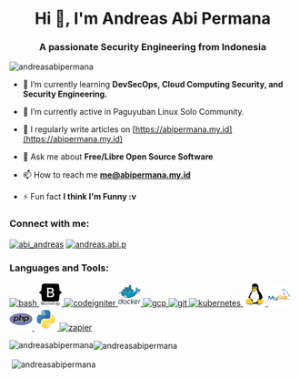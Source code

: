 <h1 align="center">Hi 👋, I'm Andreas Abi Permana</h1>
<h3 align="center">A passionate Security Engineering from Indonesia</h3>

<p align="left"> <img src="https://komarev.com/ghpvc/?username=andreasabipermana&label=Profile%20views&color=0e75b6&style=flat" alt="andreasabipermana" /> </p>

- 🔭 I’m currently learning **DevSecOps, Cloud Computing Security, and Security Engineering.** 

- 🌱 I’m currently active in Paguyuban Linux Solo Community.
 
- 📝 I regularly write articles on [https://abipermana.my.id](https://abipermana.my.id)

- 💬 Ask me about **Free/Libre Open Source Software**

- 📫 How to reach me **me@abipermana.my.id**

- ⚡ Fun fact **I think I'm Funny :v**

<h3 align="left">Connect with me:</h3>
<p align="left">
<a href="https://twitter.com/abi_andreas" target="blank"><img align="center" src="https://raw.githubusercontent.com/rahuldkjain/github-profile-readme-generator/master/src/images/icons/Social/twitter.svg" alt="abi_andreas" height="30" width="40" /></a>
<a href="https://instagram.com/andreas.abi.p" target="blank"><img align="center" src="https://raw.githubusercontent.com/rahuldkjain/github-profile-readme-generator/master/src/images/icons/Social/instagram.svg" alt="andreas.abi.p" height="30" width="40" /></a>
</p>

<h3 align="left">Languages and Tools:</h3>
<p align="left"> <a href="https://www.gnu.org/software/bash/" target="_blank" rel="noreferrer"> <img src="https://www.vectorlogo.zone/logos/gnu_bash/gnu_bash-icon.svg" alt="bash" width="40" height="40"/> </a> <a href="https://getbootstrap.com" target="_blank" rel="noreferrer"> <img src="https://raw.githubusercontent.com/devicons/devicon/master/icons/bootstrap/bootstrap-plain-wordmark.svg" alt="bootstrap" width="40" height="40"/> </a> <a href="https://codeigniter.com" target="_blank" rel="noreferrer"> <img src="https://cdn.worldvectorlogo.com/logos/codeigniter.svg" alt="codeigniter" width="40" height="40"/> </a> <a href="https://www.docker.com/" target="_blank" rel="noreferrer"> <img src="https://raw.githubusercontent.com/devicons/devicon/master/icons/docker/docker-original-wordmark.svg" alt="docker" width="40" height="40"/> </a> <a href="https://cloud.google.com" target="_blank" rel="noreferrer"> <img src="https://www.vectorlogo.zone/logos/google_cloud/google_cloud-icon.svg" alt="gcp" width="40" height="40"/> </a> <a href="https://git-scm.com/" target="_blank" rel="noreferrer"> <img src="https://www.vectorlogo.zone/logos/git-scm/git-scm-icon.svg" alt="git" width="40" height="40"/> </a> <a href="https://kubernetes.io" target="_blank" rel="noreferrer"> <img src="https://www.vectorlogo.zone/logos/kubernetes/kubernetes-icon.svg" alt="kubernetes" width="40" height="40"/> </a> <a href="https://www.linux.org/" target="_blank" rel="noreferrer"> <img src="https://raw.githubusercontent.com/devicons/devicon/master/icons/linux/linux-original.svg" alt="linux" width="40" height="40"/> </a> <a href="https://www.mysql.com/" target="_blank" rel="noreferrer"> <img src="https://raw.githubusercontent.com/devicons/devicon/master/icons/mysql/mysql-original-wordmark.svg" alt="mysql" width="40" height="40"/> </a> <a href="https://www.php.net" target="_blank" rel="noreferrer"> <img src="https://raw.githubusercontent.com/devicons/devicon/master/icons/php/php-original.svg" alt="php" width="40" height="40"/> </a> <a href="https://www.python.org" target="_blank" rel="noreferrer"> <img src="https://raw.githubusercontent.com/devicons/devicon/master/icons/python/python-original.svg" alt="python" width="40" height="40"/> </a> <a href="https://zapier.com" target="_blank" rel="noreferrer"> <img src="https://www.vectorlogo.zone/logos/zapier/zapier-icon.svg" alt="zapier" width="40" height="40"/> </a> </p>

<p><img align="left" src="https://github-readme-stats.vercel.app/api/top-langs?username=andreasabipermana&show_icons=true&locale=en&layout=compact" alt="andreasabipermana" />
<img align="center" src="https://github-readme-stats.vercel.app/api?username=andreasabipermana&show_icons=true&locale=en" alt="andreasabipermana" />

</p>

<p>&nbsp;<img align="center" src="https://github-readme-streak-stats.herokuapp.com/?user=andreasabipermana&" alt="andreasabipermana" />
</p>
